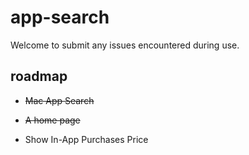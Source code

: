 # app-search

Welcome to submit any issues encountered during use.

## roadmap

- ~~Mac App Search~~

- ~~A home page~~

- Show In-App Purchases Price
